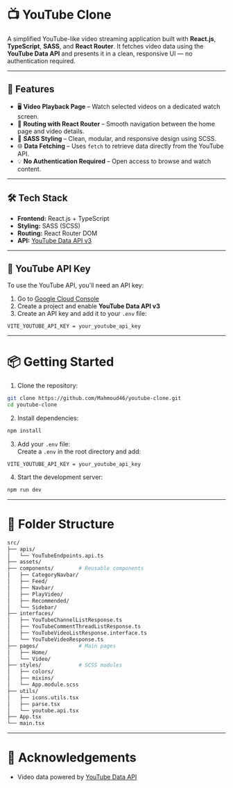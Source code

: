 # 📺 YouTube Clone

A simplified YouTube-like video streaming application built with **React.js**, **TypeScript**, **SASS**, and **React Router**. It fetches video data using the **YouTube Data API** and presents it in a clean, responsive UI — no authentication required.

---

## 🚀 Features

- 🖥️ **Video Playback Page** – Watch selected videos on a dedicated watch screen.
- 🧭 **Routing with React Router** – Smooth navigation between the home page and video details.
- 🎨 **SASS Styling** – Clean, modular, and responsive design using SCSS.
- 🌐 **Data Fetching** – Uses `fetch` to retrieve data directly from the YouTube API.
- 💡 **No Authentication Required** – Open access to browse and watch content.

---

## 🛠️ Tech Stack

- **Frontend:** React.js + TypeScript
- **Styling:** SASS (SCSS)
- **Routing:** React Router DOM
- **API:** [YouTube Data API v3](https://developers.google.com/youtube/v3)

---

## 🔑 YouTube API Key

To use the YouTube API, you'll need an API key:

1. Go to [Google Cloud Console](https://console.cloud.google.com/)
2. Create a project and enable **YouTube Data API v3**
3. Create an API key and add it to your `.env` file:

```env
VITE_YOUTUBE_API_KEY = your_youtube_api_key
```

---

# 📦 Getting Started

1. Clone the repository:

```bash
git clone https://github.com/Mahmoud46/youtube-clone.git
cd youtube-clone
```

2. Install dependencies:

```bash
npm install
```

3. Add your `.env` file:<br/>
   Create a `.env` in the root directory and add:

```env
VITE_YOUTUBE_API_KEY = your_youtube_api_key
```

4. Start the development server:

```bash
npm run dev
```

---

# 📁 Folder Structure

```bash
src/
├── apis/
│   └── YouTubeEndpoints.api.ts
├── assets/
├── components/        # Reusable components
│   ├── CategoryNavbar/
│   ├── Feed/
│   ├── Navbar/
│   ├── PlayVideo/
│   ├── Recommended/
│   └── Sidebar/
├── interfaces/
│   ├── YouTubeChannelListResponse.ts
│   ├── YouTubeCommentThreadListResponse.ts
│   ├── YouTubeVideoListResponse.interface.ts
│   └── YouTubeVideoResponse.ts
├── pages/             # Main pages
│   ├── Home/
│   └── Video/
├── styles/            # SCSS modules
│   ├── colors/
│   ├── mixins/
│   └── App.module.scss
├── utils/
│   ├── icons.utils.tsx
│   ├── parse.tsx
│   └── youtube.api.tsx
├── App.tsx
└── main.tsx
```

---

# 🙌 Acknowledgements

- Video data powered by [YouTube Data API](https://developers.google.com/youtube/)
